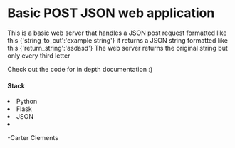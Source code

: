 <h1> Basic POST JSON web application</h1>
<txt>This is a basic web server that handles a JSON post request formatted like this {'string_to_cut':'example string'}
it returns a JSON string formatted like this {'return_string':'asdasd'}
The web server returns the original string but only every third letter</txt>

Check out the code for in depth documentation :)

<h4>Stack</h4>
<li>Python</li>
<li>Flask</li>
<li>JSON<li>

-Carter Clements

